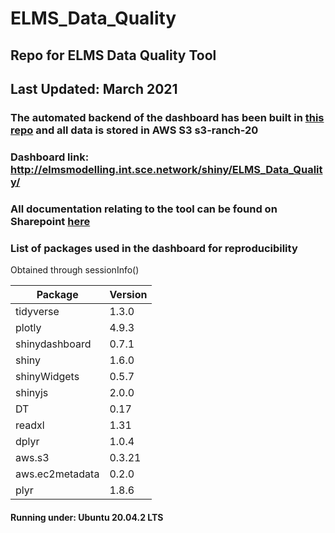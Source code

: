# ELMS_Data_Quality

## Repo for ELMS Data Quality Tool 

## Last Updated: March 2021 

### The automated backend of the dashboard has been built in [this repo](https://github.com/Defra-Data-Science-Centre-of-Excellence/elmsMetadata) and all data is stored in AWS S3 s3-ranch-20 
### Dashboard link: http://elmsmodelling.int.sce.network/shiny/ELMS_Data_Quality/

### All documentation relating to the tool can be found on Sharepoint [here](https://sp.demeter.zeus.gsi.gov.uk/Sites/aa02/elm/evidanaly/Forms/AllItems.aspx?RootFolder=%2FSites%2Faa02%2Felm%2Fevidanaly%2F4%2E9%5FWorkstream%5FAreas%5FModelling%5FStrategy%2F4%2E9%2E3%2E12%5FModelling%5FPartner%2F4%2E9%2E3%2E12%2E1%5FQ12021%5FCapgemini%2F5%2E%20Sprint%204%2FData%20Quality&FolderCTID=0x012000E5A4A7CDBE65E34EAF2C6C179BAB66F6&View=%7B6161011C%2DA4EE%2D4355%2D9406%2D7513026BD08B%7D)

### List of packages used in the dashboard for reproducibility
Obtained through sessionInfo()

Package          | Version
-------------    | -------------
tidyverse        | 1.3.0 
plotly           | 4.9.3
shinydashboard   | 0.7.1
shiny            | 1.6.0 
shinyWidgets     | 0.5.7
shinyjs          | 2.0.0
DT               | 0.17
readxl           | 1.31
dplyr            | 1.0.4
aws.s3           | 0.3.21
aws.ec2metadata  | 0.2.0
plyr             | 1.8.6


#### Running under: Ubuntu 20.04.2 LTS
